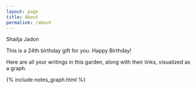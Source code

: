 ```yaml
---
layout: page
title: About
permalink: /about
---
```


Shailja Jadon

This is a 24th birthday gift for you. Happy Birthday! 

<p>Here are all your writings in this garden, along with their links, visualized as a graph.</p>

{% include notes_graph.html %}
